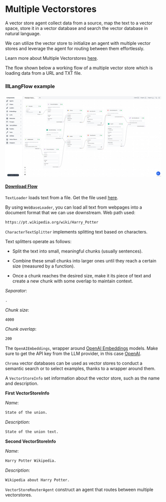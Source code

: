 # Multiple Vectorstores

A vector store agent collect data from a source, map the text to a vector space, store it in a vector database and search the vector database in natural language.

<!-- A vector store is a specialized database designed for the efficient storage of documents and their embeddings. It enables the retrieval of the most relevant documents for a given query by comparing the similarity of their embeddings to the query's embedding. -->

We can utilize the vector store to initialize an agent with multiple vector stores and leverage the agent for routing between them effortlessly.

Learn more about Multiple Vectorstores [here](https://python.langchain.com/en/latest/modules/agents/toolkits/examples/vectorstore.html?highlight=Multiple%20Vector%20Stores#multiple-vectorstores).

The flow shown below a working flow of a multiple vector store which is loading data from a URL and TXT file.

### ⛓️LangFlow example

![Multiple Vectorstores](img/multiple-vectorstores.png)

 #### <a target="\_blank" href="json_files/Multiple_Vector_Stores.json" download>Download Flow</a>

`TextLoader` loads text from a file. Get the file used [here](https://github.com/hwchase17/chat-your-data/blob/master/state_of_the_union.txt).

By using `WebBaseLoader`, you can load all text from webpages into a document format that we can use downstream. Web path used:

```txt
https://pt.wikipedia.org/wiki/Harry_Potter
```

`CharacterTextSplitter` implements splitting text based on characters.

Text splitters operate as follows:

- Split the text into small, meaningful chunks (usually sentences).

- Combine these small chunks into larger ones until they reach a certain size (measured by a function).

- Once a chunk reaches the desired size, make it its piece of text and create a new chunk with some overlap to maintain context.

*Separator*:

```txt
.
```

*Chunk size*:

```txt
4000
```

*Chunk overlap*:

```txt
200
```

The `OpenAIEmbeddings`, wrapper around [OpenAI Embeddings](https://platform.openai.com/docs/guides/embeddings/what-are-embeddings) models. Make sure to get the API key from the LLM provider, in this case [OpenAI](https://platform.openai.com/).

`Chroma` vector databases can be used as vector stores to conduct a semantic search or to select examples, thanks to a wrapper around them.

A `VectorStoreInfo` set information about the vector store, such as the name and description.

**First VectorStoreInfo**

*Name*:

```txt
State of the union.
```

*Description*:

```txt
State of the union text.
```

**Second VectorStoreInfo**

*Name*:

```txt
Harry Potter Wikipedia.
```

*Description*:

```txt
Wikipedia about Harry Potter.
```

`VectorStoreRouterAgent` construct an agent that routes between multiple vectorstores.